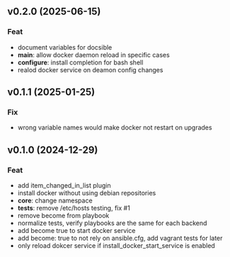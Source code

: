 ## v0.2.0 (2025-06-15)

### Feat

- document variables for docsible
- **main**: allow docker daemon reload in specific cases
- **configure**: install completion for bash shell
- realod docker service on deamon config changes

## v0.1.1 (2025-01-25)

### Fix

- wrong variable names would make docker not restart on upgrades

## v0.1.0 (2024-12-29)

### Feat

- add item_changed_in_list plugin
- install docker without using debian repositories
- **core**: change namespace
- **tests**: remove /etc/hosts testing, fix #1
- remove become from playbook
- normalize tests, verify playbooks are the same for each backend
- add become true to start docker service
- add become: true to not rely on ansible.cfg, add vagrant tests for later
- only reload dokcer service if install_docker_start_service is enabled
